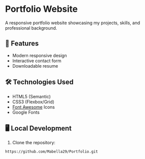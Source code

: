 # Portfolio Website

A responsive portfolio website showcasing my projects, skills, and professional background.

## 🚀 Features

- Modern responsive design
- Interactive contact form
- Downloadable resume

## 🛠️ Technologies Used

- HTML5 (Semantic)
- CSS3 (Flexbox/Grid)
- [Font Awesome](https://fontawesome.com/) Icons
- Google Fonts

## 🖥️ Local Development

1. Clone the repository:
```bash
https://github.com/Mabella29/Portfolio.git
